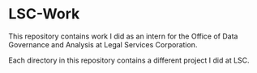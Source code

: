 # LSC-Work
This repository contains work I did as an intern for the Office of Data Governance and Analysis at Legal Services Corporation.

Each directory in this repository contains a different project I did at LSC.
